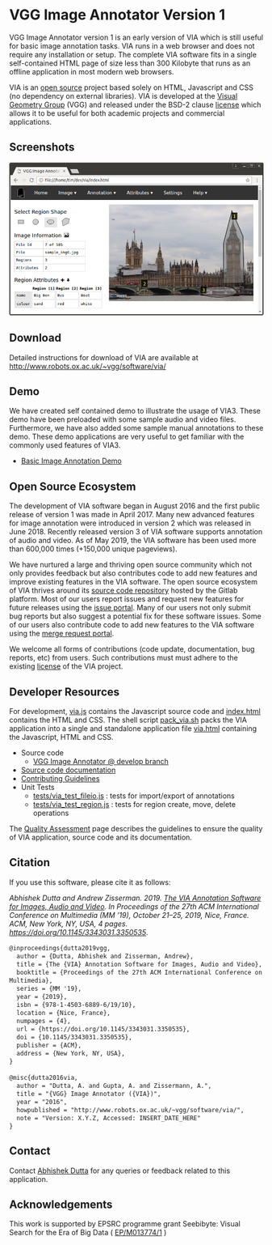 # VGG Image Annotator Version 1

VGG Image Annotator version 1 is an early version of VIA which is still useful
for basic image annotation tasks. VIA runs in a web browser and
does not require any installation or setup. The complete VIA software fits in a 
single self-contained HTML page of size less than 300 Kilobyte that runs as an 
offline application in most modern web browsers.

VIA is an [open source](https://gitlab.com/vgg/via) project based solely on 
HTML, Javascript and CSS (no dependency on external libraries). VIA is 
developed at the [Visual Geometry Group](http://www.robots.ox.ac.uk/~vgg/) (VGG) 
and released under the BSD-2 clause [license](https://gitlab.com/vgg/via/blob/master/LICENSE)
which allows it to be useful for both academic projects and commercial applications.

## Screenshots
![Screenshot showing basic image annotation](via-1.x.y/doc/screenshots/big_ben_annotation.jpg)

## Download
Detailed instructions for download of VIA are available at http://www.robots.ox.ac.uk/~vgg/software/via/

## Demo
We have created self contained demo to illustrate the usage of VIA3. These demo
have been preloaded with some sample audio and video files. Furthermore, we have 
also added some sample manual annotations to these demo. These demo applications 
are very useful to get familiar with the commonly used features of VIA3.
  * [Basic Image Annotation Demo](http://www.robots.ox.ac.uk/~vgg/software/via/via-1.0.6_demo.html)

## Open Source Ecosystem
The development of VIA software began in August 2016 and the first public
release of version 1 was made in April 2017. Many new advanced features
for image annotation were introduced in version 2 which was released in June 2018. 
Recently released version 3 of VIA software supports annotation of audio and video. 
As of May 2019, the VIA software has been used more than 600,000 times (+150,000 unique pageviews).

We have nurtured a large and thriving open source community which not
only provides feedback but also contributes code to add new features
and improve existing features in the VIA software. The open source
ecosystem of VIA thrives around its [source code repository](https://gitlab.com/vgg/via)
hosted by the Gitlab platform. Most of our users report issues and
request new features for future releases using the [issue portal](https://gitlab.com/vgg/via/issues). 
Many of our users not only submit bug reports but also suggest a potential
fix for these software issues. Some of our users also contribute code
to add new features to the VIA software using the [merge request portal](https://gitlab.com/vgg/via/merge_requests). 

We welcome all forms of contributions (code update, documentation, bug reports, etc) from users. 
Such contributions must must adhere to the existing [license](https://gitlab.com/vgg/via/blob/master/LICENSE) of 
the VIA project.

## Developer Resources
For development, [via.js](https://gitlab.com/vgg/via/blob/develop/via.js) 
contains the Javascript source code and 
[index.html](https://gitlab.com/vgg/via/blob/develop/index.html) contains the 
HTML and CSS. The shell script [pack_via.sh](https://gitlab.com/vgg/via/blob/develop/pack_via.sh) 
packs the VIA application into a single and standalone application file 
[via.html](https://gitlab.com/vgg/via/blob/develop/via.html) containing the 
Javascript, HTML and CSS.

 * Source code
   * [VGG Image Annotator @ develop branch](https://gitlab.com/vgg/via/blob/master/via-1.x.y)
 * [Source code documentation](https://gitlab.com/vgg/via/blob/master/via-1.x.y/CodeDoc.md)
 * [Contributing Guidelines](https://gitlab.com/vgg/via/blob/master/via-1.x.y/CONTRIBUTING.md)
 * Unit Tests
   * [tests/via_test_fileio.js](via-1.x.y/tests/via_test_fileio.js) : tests for import/export of annotations
   * [tests/via_test_region.js](via-1.x.y/tests/via_test_region.js) : tests for region create, move, delete operations

The [Quality Assessment](https://gitlab.com/vgg/via/blob/master/via-1.x.y/QualityAssessment.md) 
page describes the guidelines to ensure the quality of VIA application, source 
code and its documentation.


## Citation
If you use this software, please cite it as follows:

<cite>Abhishek Dutta and Andrew Zisserman. 2019. <a href="docs/dutta2019vgg_arxiv.pdf">The VIA Annotation Software for Images, Audio and Video</a>. In Proceedings of the 27th ACM International Conference on Multimedia (MM ’19), October 21–25, 2019, Nice, France. ACM, New York, NY, USA, 4 pages. https://doi.org/10.1145/3343031.3350535</cite>.

```
@inproceedings{dutta2019vgg,
  author = {Dutta, Abhishek and Zisserman, Andrew},
  title = {The {VIA} Annotation Software for Images, Audio and Video},
  booktitle = {Proceedings of the 27th ACM International Conference on Multimedia},
  series = {MM '19},
  year = {2019},
  isbn = {978-1-4503-6889-6/19/10},
  location = {Nice, France},
  numpages = {4},
  url = {https://doi.org/10.1145/3343031.3350535},
  doi = {10.1145/3343031.3350535},
  publisher = {ACM},
  address = {New York, NY, USA},
} 

@misc{dutta2016via,
  author = "Dutta, A. and Gupta, A. and Zissermann, A.",
  title = "{VGG} Image Annotator ({VIA})",
  year = "2016",
  howpublished = "http://www.robots.ox.ac.uk/~vgg/software/via/",
  note = "Version: X.Y.Z, Accessed: INSERT_DATE_HERE" 
}
```

## Contact
Contact [Abhishek Dutta](adutta_remove_me_@robots.ox.ac.uk) for any queries or feedback related to this application.

## Acknowledgements
This work is supported by EPSRC programme grant Seebibyte: Visual Search for the Era of Big Data ( [EP/M013774/1](http://www.seebibyte.org/index.html) )

